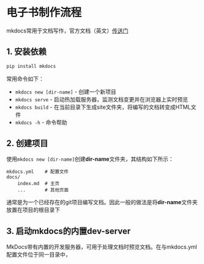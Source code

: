 # 电子书制作流程

mkdocs常用于文档写作，官方文档（英文）[传送门](https://mkdocs.readthedocs.io/en/stable/)

## 1. 安装依赖
```sh
pip install mkdocs
```
常用命令如下：

* `mkdocs new [dir-name]` - 创建一个新项目
* `mkdocs serve` - 启动热加载服务器，监测文档变更并在浏览器上实时预览
* `mkdocs build` - 在当前目录下生成site文件夹，将编写的文档转变成HTML文件
* `mkdocs -h` - 命令帮助

## 2. 创建项目

使用`mkdocs new [dir-name]`创建**dir-name**文件夹，其结构如下所示：

    mkdocs.yml    # 配置文件
    docs/
        index.md  # 主页
        ...       # 其他页面

通常是为一个已经存在的git项目编写文档。因此一般的做法是将**dir-name**文件夹放置在项目的根目录下

## 3. 启动mkdocs的内置dev-server

MkDocs带有内置的开发服务器，可用于处理文档时预览文档。在与mkdocs.yml配置文件位于同一目录中，

